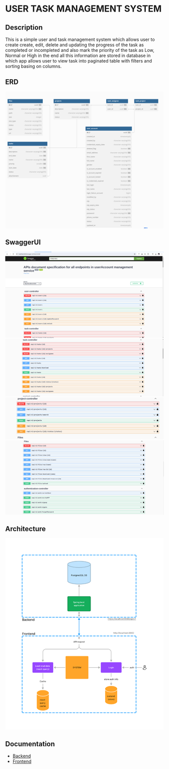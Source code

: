 # USER TASK MANAGEMENT SYSTEM

## Description

This is a simple user and task  management system which allows user to create  create, edit, delete and updating the progress of the task
as completed or incompleted and also mark the priority of the task as Low, Normal or High in the end all this information are stored in database
in which app allows user to view task into paginated table with filters and sorting basing on columns.

## ERD

![ERD](./ERD.png)

## SwaggerUI

![SwaggerUI](./swagger1.png)
![SwaggerUI](./sawgger2.png)
![SwaggerUI](./swagger3.png)
![SwaggerUI](./swagger4.png)

## Architecture

![Architecture](./architecture.jpg)

## Documentation

- [Backend](qt-task-mis-backend/README.md)
- [Frontend](qt-task-mis-frontend/README.md)

